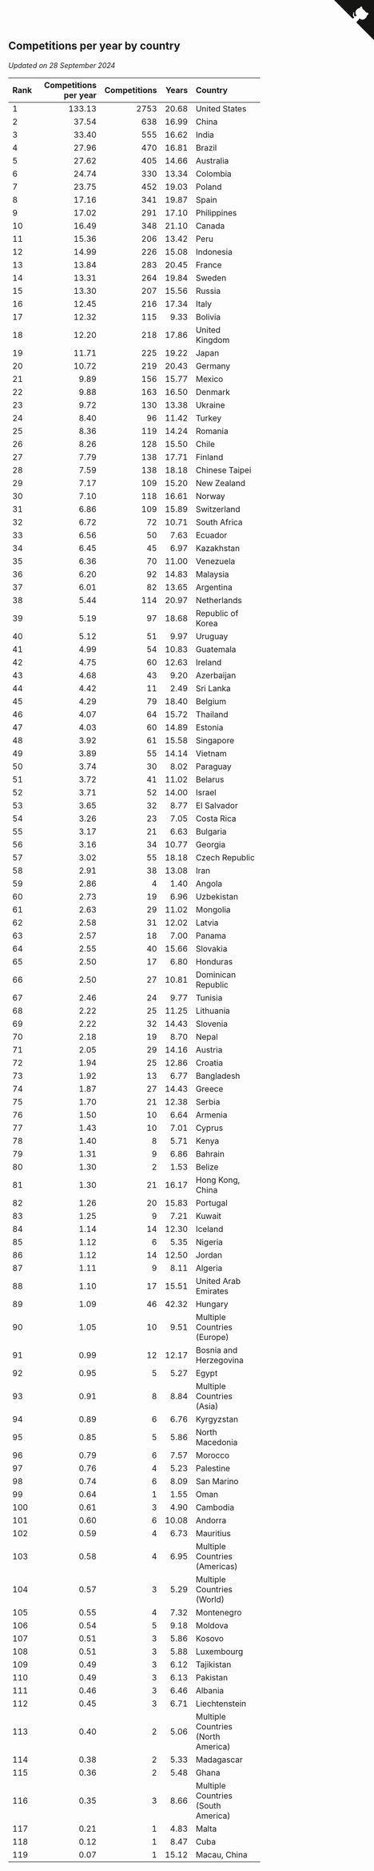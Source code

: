 ## Competitions per year by country

*Updated on 28 September 2024*

| Rank | Competitions per year | Competitions | Years | Country |
| :--- | ---: | ---: | ---: | :--- |
| 1 | 133.13 | 2753 | 20.68 | United States |
| 2 | 37.54 | 638 | 16.99 | China |
| 3 | 33.40 | 555 | 16.62 | India |
| 4 | 27.96 | 470 | 16.81 | Brazil |
| 5 | 27.62 | 405 | 14.66 | Australia |
| 6 | 24.74 | 330 | 13.34 | Colombia |
| 7 | 23.75 | 452 | 19.03 | Poland |
| 8 | 17.16 | 341 | 19.87 | Spain |
| 9 | 17.02 | 291 | 17.10 | Philippines |
| 10 | 16.49 | 348 | 21.10 | Canada |
| 11 | 15.36 | 206 | 13.42 | Peru |
| 12 | 14.99 | 226 | 15.08 | Indonesia |
| 13 | 13.84 | 283 | 20.45 | France |
| 14 | 13.31 | 264 | 19.84 | Sweden |
| 15 | 13.30 | 207 | 15.56 | Russia |
| 16 | 12.45 | 216 | 17.34 | Italy |
| 17 | 12.32 | 115 | 9.33 | Bolivia |
| 18 | 12.20 | 218 | 17.86 | United Kingdom |
| 19 | 11.71 | 225 | 19.22 | Japan |
| 20 | 10.72 | 219 | 20.43 | Germany |
| 21 | 9.89 | 156 | 15.77 | Mexico |
| 22 | 9.88 | 163 | 16.50 | Denmark |
| 23 | 9.72 | 130 | 13.38 | Ukraine |
| 24 | 8.40 | 96 | 11.42 | Turkey |
| 25 | 8.36 | 119 | 14.24 | Romania |
| 26 | 8.26 | 128 | 15.50 | Chile |
| 27 | 7.79 | 138 | 17.71 | Finland |
| 28 | 7.59 | 138 | 18.18 | Chinese Taipei |
| 29 | 7.17 | 109 | 15.20 | New Zealand |
| 30 | 7.10 | 118 | 16.61 | Norway |
| 31 | 6.86 | 109 | 15.89 | Switzerland |
| 32 | 6.72 | 72 | 10.71 | South Africa |
| 33 | 6.56 | 50 | 7.63 | Ecuador |
| 34 | 6.45 | 45 | 6.97 | Kazakhstan |
| 35 | 6.36 | 70 | 11.00 | Venezuela |
| 36 | 6.20 | 92 | 14.83 | Malaysia |
| 37 | 6.01 | 82 | 13.65 | Argentina |
| 38 | 5.44 | 114 | 20.97 | Netherlands |
| 39 | 5.19 | 97 | 18.68 | Republic of Korea |
| 40 | 5.12 | 51 | 9.97 | Uruguay |
| 41 | 4.99 | 54 | 10.83 | Guatemala |
| 42 | 4.75 | 60 | 12.63 | Ireland |
| 43 | 4.68 | 43 | 9.20 | Azerbaijan |
| 44 | 4.42 | 11 | 2.49 | Sri Lanka |
| 45 | 4.29 | 79 | 18.40 | Belgium |
| 46 | 4.07 | 64 | 15.72 | Thailand |
| 47 | 4.03 | 60 | 14.89 | Estonia |
| 48 | 3.92 | 61 | 15.58 | Singapore |
| 49 | 3.89 | 55 | 14.14 | Vietnam |
| 50 | 3.74 | 30 | 8.02 | Paraguay |
| 51 | 3.72 | 41 | 11.02 | Belarus |
| 52 | 3.71 | 52 | 14.00 | Israel |
| 53 | 3.65 | 32 | 8.77 | El Salvador |
| 54 | 3.26 | 23 | 7.05 | Costa Rica |
| 55 | 3.17 | 21 | 6.63 | Bulgaria |
| 56 | 3.16 | 34 | 10.77 | Georgia |
| 57 | 3.02 | 55 | 18.18 | Czech Republic |
| 58 | 2.91 | 38 | 13.08 | Iran |
| 59 | 2.86 | 4 | 1.40 | Angola |
| 60 | 2.73 | 19 | 6.96 | Uzbekistan |
| 61 | 2.63 | 29 | 11.02 | Mongolia |
| 62 | 2.58 | 31 | 12.02 | Latvia |
| 63 | 2.57 | 18 | 7.00 | Panama |
| 64 | 2.55 | 40 | 15.66 | Slovakia |
| 65 | 2.50 | 17 | 6.80 | Honduras |
| 66 | 2.50 | 27 | 10.81 | Dominican Republic |
| 67 | 2.46 | 24 | 9.77 | Tunisia |
| 68 | 2.22 | 25 | 11.25 | Lithuania |
| 69 | 2.22 | 32 | 14.43 | Slovenia |
| 70 | 2.18 | 19 | 8.70 | Nepal |
| 71 | 2.05 | 29 | 14.16 | Austria |
| 72 | 1.94 | 25 | 12.86 | Croatia |
| 73 | 1.92 | 13 | 6.77 | Bangladesh |
| 74 | 1.87 | 27 | 14.43 | Greece |
| 75 | 1.70 | 21 | 12.38 | Serbia |
| 76 | 1.50 | 10 | 6.64 | Armenia |
| 77 | 1.43 | 10 | 7.01 | Cyprus |
| 78 | 1.40 | 8 | 5.71 | Kenya |
| 79 | 1.31 | 9 | 6.86 | Bahrain |
| 80 | 1.30 | 2 | 1.53 | Belize |
| 81 | 1.30 | 21 | 16.17 | Hong Kong, China |
| 82 | 1.26 | 20 | 15.83 | Portugal |
| 83 | 1.25 | 9 | 7.21 | Kuwait |
| 84 | 1.14 | 14 | 12.30 | Iceland |
| 85 | 1.12 | 6 | 5.35 | Nigeria |
| 86 | 1.12 | 14 | 12.50 | Jordan |
| 87 | 1.11 | 9 | 8.11 | Algeria |
| 88 | 1.10 | 17 | 15.51 | United Arab Emirates |
| 89 | 1.09 | 46 | 42.32 | Hungary |
| 90 | 1.05 | 10 | 9.51 | Multiple Countries (Europe) |
| 91 | 0.99 | 12 | 12.17 | Bosnia and Herzegovina |
| 92 | 0.95 | 5 | 5.27 | Egypt |
| 93 | 0.91 | 8 | 8.84 | Multiple Countries (Asia) |
| 94 | 0.89 | 6 | 6.76 | Kyrgyzstan |
| 95 | 0.85 | 5 | 5.86 | North Macedonia |
| 96 | 0.79 | 6 | 7.57 | Morocco |
| 97 | 0.76 | 4 | 5.23 | Palestine |
| 98 | 0.74 | 6 | 8.09 | San Marino |
| 99 | 0.64 | 1 | 1.55 | Oman |
| 100 | 0.61 | 3 | 4.90 | Cambodia |
| 101 | 0.60 | 6 | 10.08 | Andorra |
| 102 | 0.59 | 4 | 6.73 | Mauritius |
| 103 | 0.58 | 4 | 6.95 | Multiple Countries (Americas) |
| 104 | 0.57 | 3 | 5.29 | Multiple Countries (World) |
| 105 | 0.55 | 4 | 7.32 | Montenegro |
| 106 | 0.54 | 5 | 9.18 | Moldova |
| 107 | 0.51 | 3 | 5.86 | Kosovo |
| 108 | 0.51 | 3 | 5.88 | Luxembourg |
| 109 | 0.49 | 3 | 6.12 | Tajikistan |
| 110 | 0.49 | 3 | 6.13 | Pakistan |
| 111 | 0.46 | 3 | 6.46 | Albania |
| 112 | 0.45 | 3 | 6.71 | Liechtenstein |
| 113 | 0.40 | 2 | 5.06 | Multiple Countries (North America) |
| 114 | 0.38 | 2 | 5.33 | Madagascar |
| 115 | 0.36 | 2 | 5.48 | Ghana |
| 116 | 0.35 | 3 | 8.66 | Multiple Countries (South America) |
| 117 | 0.21 | 1 | 4.83 | Malta |
| 118 | 0.12 | 1 | 8.47 | Cuba |
| 119 | 0.07 | 1 | 15.12 | Macau, China |


<a href="https://github.com/JustinTimeCuber/wca_statistics" class="github-corner" aria-label="View source on Github"><svg width="80" height="80" viewBox="0 0 250 250" style="fill:#151513; color:#fff; position: absolute; top: 0; border: 0; right: 0;" aria-hidden="true"><path d="M0,0 L115,115 L130,115 L142,142 L250,250 L250,0 Z"></path><path d="M128.3,109.0 C113.8,99.7 119.0,89.6 119.0,89.6 C122.0,82.7 120.5,78.6 120.5,78.6 C119.2,72.0 123.4,76.3 123.4,76.3 C127.3,80.9 125.5,87.3 125.5,87.3 C122.9,97.6 130.6,101.9 134.4,103.2" fill="currentColor" style="transform-origin: 130px 106px;" class="octo-arm"></path><path d="M115.0,115.0 C114.9,115.1 118.7,116.5 119.8,115.4 L133.7,101.6 C136.9,99.2 139.9,98.4 142.2,98.6 C133.8,88.0 127.5,74.4 143.8,58.0 C148.5,53.4 154.0,51.2 159.7,51.0 C160.3,49.4 163.2,43.6 171.4,40.1 C171.4,40.1 176.1,42.5 178.8,56.2 C183.1,58.6 187.2,61.8 190.9,65.4 C194.5,69.0 197.7,73.2 200.1,77.6 C213.8,80.2 216.3,84.9 216.3,84.9 C212.7,93.1 206.9,96.0 205.4,96.6 C205.1,102.4 203.0,107.8 198.3,112.5 C181.9,128.9 168.3,122.5 157.7,114.1 C157.9,116.9 156.7,120.9 152.7,124.9 L141.0,136.5 C139.8,137.7 141.6,141.9 141.8,141.8 Z" fill="currentColor" class="octo-body"></path></svg></a><style>.github-corner:hover .octo-arm{animation:octocat-wave 560ms ease-in-out}@keyframes octocat-wave{0%,100%{transform:rotate(0)}20%,60%{transform:rotate(-25deg)}40%,80%{transform:rotate(10deg)}}@media (max-width:500px){.github-corner:hover .octo-arm{animation:none}.github-corner .octo-arm{animation:octocat-wave 560ms ease-in-out}}</style>

